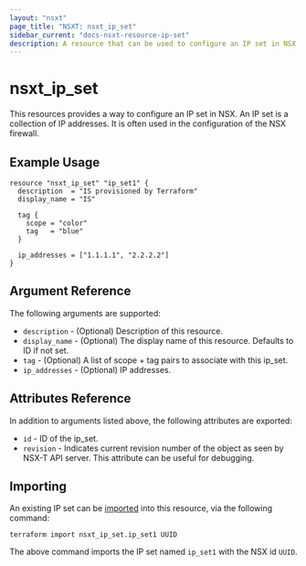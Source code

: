 ```yaml
---
layout: "nsxt"
page_title: "NSXT: nsxt_ip_set"
sidebar_current: "docs-nsxt-resource-ip-set"
description: A resource that can be used to configure an IP set in NSX.
---
```


# nsxt_ip_set

This resources provides a way to configure an IP set in NSX. An IP set is a collection of IP addresses. It is often used in the configuration of the NSX firewall.

## Example Usage

```hcl
resource "nsxt_ip_set" "ip_set1" {
  description  = "IS provisioned by Terraform"
  display_name = "IS"

  tag {
    scope = "color"
    tag   = "blue"
  }

  ip_addresses = ["1.1.1.1", "2.2.2.2"]
}
```

## Argument Reference

The following arguments are supported:

* `description` - (Optional) Description of this resource.
* `display_name` - (Optional) The display name of this resource. Defaults to ID if not set.
* `tag` - (Optional) A list of scope + tag pairs to associate with this ip_set.
* `ip_addresses` - (Optional) IP addresses.


## Attributes Reference

In addition to arguments listed above, the following attributes are exported:

* `id` - ID of the ip_set.
* `revision` - Indicates current revision number of the object as seen by NSX-T API server. This attribute can be useful for debugging.

## Importing

An existing IP set can be [imported][docs-import] into this resource, via the following command:

[docs-import]: /docs/import/index.html

```
terraform import nsxt_ip_set.ip_set1 UUID
```

The above command imports the IP set named `ip_set1` with the NSX id `UUID`.
